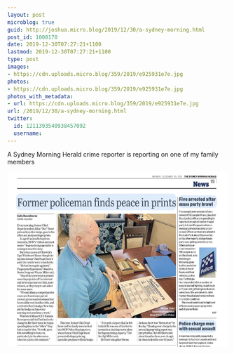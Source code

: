 ```yaml
---
layout: post
microblog: true
guid: http://joshua.micro.blog/2019/12/30/a-sydney-morning.html
post_id: 1008170
date: 2019-12-30T07:27:21+1100
lastmod: 2019-12-30T07:27:21+1100
type: post
images:
- https://cdn.uploads.micro.blog/359/2019/e925931e7e.jpg
photos:
- https://cdn.uploads.micro.blog/359/2019/e925931e7e.jpg
photos_with_metadata:
- url: https://cdn.uploads.micro.blog/359/2019/e925931e7e.jpg
url: /2019/12/30/a-sydney-morning.html
twitter:
  id: 1211393540938457092
  username: 
---
```

A Sydney Morning Herald crime reporter is reporting on one of my family members

<img src="uploads/2019/e925931e7e.jpg" width="600" height="399" alt="" />
